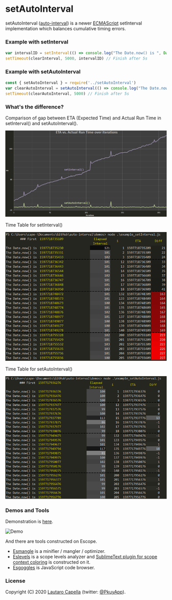 # setAutoInterval
setAutoInterval ([auto-interval](http://github.com/cape-/auto-interval)) is a newer
[ECMAScript](http://www.ecma-international.org/publications/standards/Ecma-262.htm)
setInterval implementation which balances cumulative timing errors.

### Example with setInterval

```js
var intervalID = setInterval(() => console.log("The Date.now() is ", Date.now()), 100)
setTimeout(clearInterval, 5000, intervalID) // Finish after 5s
```

### Example with setAutoInterval

```js
const { setAutoInterval } = require('../setAutoInterval')
var clearAutoInterval = setAutoInterval(() => console.log("The Date.now() is ", Date.now()), 100)
setTimeout(clearAutoInterval, 5000) // Finish after 5s
```

### What's the difference?

Comparison of gap between ETA (Expected Time) and Actual Run Time in setInterval() and setAutoInterval(). 

![Demo](/img/graph-comparison.png)

Time Table for setInterval()

![Demo](/img/demo_setInterval.png)

Time Table for setAutoInterval()

![Demo](/img/demo_setAutoInterval.png)


### Demos and Tools

Demonstration is [here](http://github.com/cape-/auto-interval/examples).

![Demo](https://f.cloud.github.com/assets/75759/46292as0/7aa6dd40-b4f5-11e2-9f07-9f4e8d0415f9.gif)


And there are tools constructed on Escope.

- [Esmangle](https://github.com/estools/esmangle) is a minifier / mangler / optimizer.
- [Eslevels](https://github.com/mazurov/eslevels) is a scope levels analyzer and [SublimeText plugin for scope context coloring](https://github.com/mazurov/sublime-levels) is constructed on it.
- [Esgoggles](https://github.com/keeyipchan/esgoggles) is JavaScript code browser.


### License

Copyright (C) 2020 [Lautaro Capella](http://github.com/cape-)
 (twitter: [@PkuyApp](https://twitter.com/AppPkuy)).

